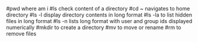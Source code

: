 #pwd where am i
#ls check content of a directory
#cd ~ navigates to home directory
#ls -l display directory contents in long format
#ls -la to list hidden files in long format
#ls -n lists long format with user and group ids displayed numerically
#mkdir to create a directory
#mv to move or rename
#rm to remove files
